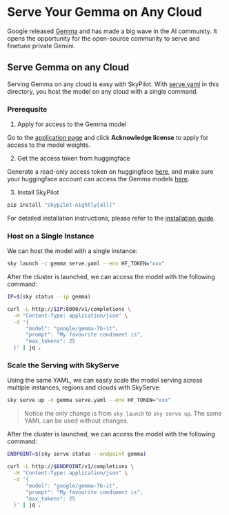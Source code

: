 # Serve Your Gemma on Any Cloud

Google released [Gemma](https://blog.google/technology/developers/gemma-open-models/) and has made a big wave in the AI community.
It opens the opportunity for the open-source community to serve and finetune private Gemini.

## Serve Gemma on any Cloud

Serving Gemma on any cloud is easy with SkyPilot. With [serve.yaml](serve.yaml) in this directory, you host the model on any cloud with a single command.

### Prerequsite

1. Apply for access to the Gemma model

Go to the [application page](https://huggingface.co/google/gemma-7b) and click **Acknowledge license** to apply for access to the model weights.


2. Get the access token from huggingface

Generate a read-only access token on huggingface [here](https://huggingface.co/settings/token), and make sure your huggingface account can access the Gemma models [here](https://huggingface.co/google/gemma-7b).

3. Install SkyPilot

```bash
pip install "skypilot-nightly[all]"
```
For detailed installation instructions, please refer to the [installation guide](https://skypilot.readthedocs.io/en/latest/getting-started/installation.html).

### Host on a Single Instance

We can host the model with a single instance:
```bash
sky launch -c gemma serve.yaml --env HF_TOKEN="xxx"
```

After the cluster is launched, we can access the model with the following command:
```bash
IP=$(sky status --ip gemma)

curl -L http://$IP:8000/v1/completions \
  -H "Content-Type: application/json" \
  -d '{
      "model": "google/gemma-7b-it",
      "prompt": "My favourite condiment is",
      "max_tokens": 25
  }' | jq .
```

### Scale the Serving with SkyServe


Using the same YAML, we can easily scale the model serving across multiple instances, regions and clouds with SkyServe:
```bash
sky serve up -n gemma serve.yaml --env HF_TOKEN="xxx"
```

> Notice the only change is from `sky launch` to `sky serve up`. The same YAML can be used without changes.

After the cluster is launched, we can access the model with the following command:
```bash
ENDPOINT=$(sky serve status --endpoint gemma)

curl -L http://$ENDPOINT/v1/completions \
  -H "Content-Type: application/json" \
  -d '{
      "model": "google/gemma-7b-it",
      "prompt": "My favourite condiment is",
      "max_tokens": 25
  }' | jq .
```
